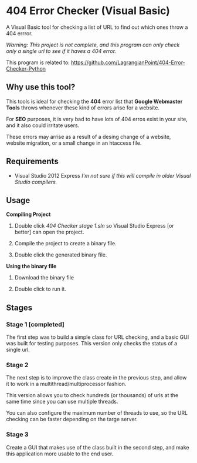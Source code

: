 404 Error Checker (Visual Basic)
========================


A Visual Basic tool for checking a list of URL to find out which ones throw a 404 errror. 

*Warning: This project is not complete, and this program can only check only a single url to see if it haves a 404 error.*

This program is related to:
https://github.com/LagrangianPoint/404-Error-Checker-Python



## Why use this tool?
This tools is ideal for checking the **404** error list that **Google Webmaster Tools** throws whenever these kind of errors arise for a website.

For **SEO** purposes, it is very bad to have lots of 404 erros exist in your site, and it also could irritate users. 

These errors may arrise as a result of a desing change of a website, website migration, or a small change in an htaccess file.

## Requirements
- Visual Studio 2012 Express
*I'm not sure if this will compile in older Visual Studio compilers.*

## Usage

**Compiling Project**

1. Double click *404 Checker stage 1.sln* so Visual Studio Express [or better] can open the project.

2. Compile the project to create a binary file.

3. Double click the generated binary file.

**Using the binary file**

1. Download the binary file

2. Double click to run it.

## Stages
### Stage 1 [completed]
The first step was to build a simple class for URL checking,  and a basic GUI was built for testing purposes.
This version only checks the status of a single url.

### Stage 2
The next step is to improve the class create in the previous step, and allow it to work in a multithread/multiprocessor fashion. 

This version allows you to check hundreds (or thousands) of urls at the same time since you can use multiple threads.

You can also configure the maximum number of threads to use, so the URL checking can be faster depending on the targe server.

### Stage 3
Create a GUI that makes use of the class built in the second step, and make this application more usable to the end user.








